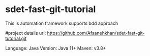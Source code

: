 # sdet-fast-git-tutorial
This is automation framework supports bdd approach

#project details
url: https://github.com/Afsanehkhan/sdet-fast-git-tutorial.git

Language: Java
Version: Java 11+
Maven: v3.8+

